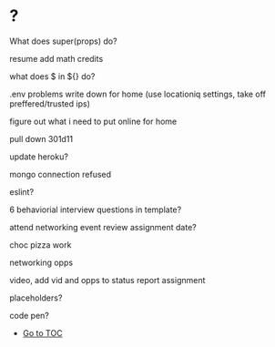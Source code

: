 # ?

What does super(props) do?

resume add math credits

what does $ in ${} do?

.env problems write down for home
(use locationiq settings, take off preffered/trusted ips)

figure out what i need to put online for home

pull down 301d11

update heroku?

mongo connection refused

eslint?

6 behaviorial interview questions in template?

attend networking event review assignment date?

choc pizza work

networking opps

video, add vid and opps to status report assignment

placeholders?

code pen?

- [Go to TOC](README.md)

